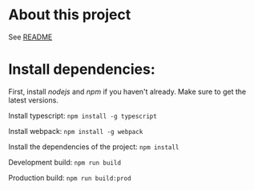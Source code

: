# About this project
See [README](./README.md)

# Install dependencies:
First, install *nodejs* and *npm* if you haven't already.
Make sure to get the latest versions.

Install typescript:
`npm install -g typescript`

Install webpack:
`npm install -g webpack`

Install the dependencies of the project:
`npm install`

Development build:
`npm run build`

Production build:
`npm run build:prod`
